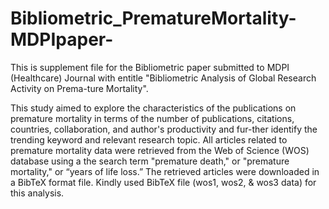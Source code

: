 # Bibliometric_PrematureMortality-MDPIpaper-

This is supplement file for the Bibliometric paper submitted to MDPI (Healthcare) Journal 
with entitle "Bibliometric Analysis of Global Research Activity on Prema-ture Mortality".

This study aimed to explore the characteristics of the publications on premature mortality 
in terms of the number of publications, citations, countries, collaboration, and author's 
productivity and fur-ther identify the trending keyword and relevant research topic. 
All articles related to premature mortality data were retrieved from the Web of Science (WOS) 
database using a the search term "premature death," or "premature mortality," or “years of life loss.” 
The retrieved articles were downloaded in a BibTeX format file. 
Kindly used BibTeX file (wos1, wos2, & wos3 data) for this analysis.
